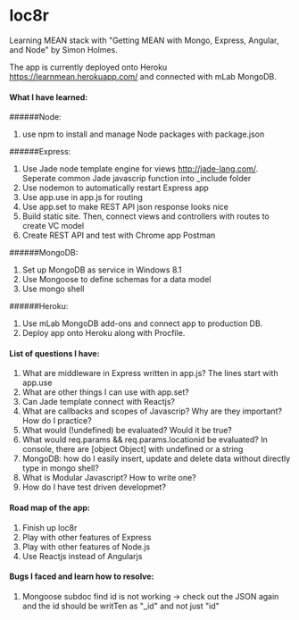 # loc8r
Learning MEAN stack with "Getting MEAN with Mongo, Express, Angular, and Node" by Simon Holmes.

The app is currently deployed onto Heroku https://learnmean.herokuapp.com/ and connected with mLab MongoDB.
#### What I have learned:
######Node:
1. use npm to install and manage Node packages with package.json

######Express:
1. Use Jade node template engine for views http://jade-lang.com/. Seperate common Jade javascrip function into _include folder
2. Use nodemon to automatically restart Express app
3. Use app.use in app.js for routing
4. Use app.set to make REST API json response looks nice
5. Build static site. Then, connect views and controllers with routes to create VC model
6. Create REST API and test with Chrome app Postman

######MongoDB:
1. Set up MongoDB as service in Windows 8.1
2. Use Mongoose to define schemas for a data model
3. Use mongo shell

######Heroku:
1. Use mLab MongoDB add-ons and connect app to production DB.
2. Deploy app onto Heroku along with Procfile.

#### List of questions I have:
1. What are middleware in Express written in app.js? The lines start with app.use
2. What are other things I can use with app.set?
3. Can Jade template connect with Reactjs?
4. What are callbacks and scopes of Javascrip? Why are they important? How do I practice?
5. What would (!undefined) be evaluated? Would it be true?
6. What would req.params && req.params.locationid be evaluated? In console, there are [object Object] with undefined or a string
7. MongoDB: how do I easily insert, update and delete data without directly type in mongo shell?
8. What is Modular Javascript? How to write one?
9. How do I have test driven developmet?

#### Road map of the app:
1. Finish up loc8r
2. Play with other features of Express
3. Play with other features of Node.js
4. Use Reactjs instead of Angularjs

#### Bugs I faced and learn how to resolve:
1. Mongoose subdoc find id is not working -> check out the JSON again and the id should be writTen as "_id" and not just "id"